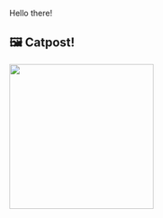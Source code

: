 Hello there!



## 🖼️ Catpost!

<sub>
    <img src="https://cdn2.thecatapi.com/images/5MlZ1XpCu.jpg" height="256">
</sub>

